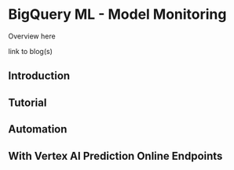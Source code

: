 # BigQuery ML - Model Monitoring

Overview here

link to blog(s)

## Introduction

## Tutorial

## Automation

## With Vertex AI Prediction Online Endpoints

